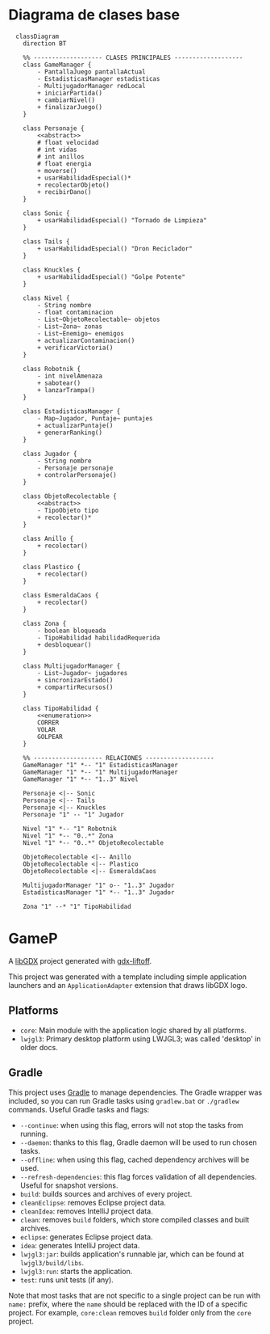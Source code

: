 # Diagrama de clases base

```mermaid
  classDiagram
    direction BT

    %% ------------------- CLASES PRINCIPALES -------------------
    class GameManager {
        - PantallaJuego pantallaActual
        - EstadisticasManager estadisticas
        - MultijugadorManager redLocal
        + iniciarPartida()
        + cambiarNivel()
        + finalizarJuego()
    }

    class Personaje {
        <<abstract>>
        # float velocidad
        # int vidas
        # int anillos
        # float energia
        + moverse()
        + usarHabilidadEspecial()*
        + recolectarObjeto()
        + recibirDano()
    }

    class Sonic {
        + usarHabilidadEspecial() "Tornado de Limpieza"
    }

    class Tails {
        + usarHabilidadEspecial() "Dron Reciclador"
    }

    class Knuckles {
        + usarHabilidadEspecial() "Golpe Potente"
    }

    class Nivel {
        - String nombre
        - float contaminacion
        - List~ObjetoRecolectable~ objetos
        - List~Zona~ zonas
        - List~Enemigo~ enemigos
        + actualizarContaminacion()
        + verificarVictoria()
    }

    class Robotnik {
        - int nivelAmenaza
        + sabotear()
        + lanzarTrampa()
    }

    class EstadisticasManager {
        - Map~Jugador, Puntaje~ puntajes
        + actualizarPuntaje()
        + generarRanking()
    }

    class Jugador {
        - String nombre
        - Personaje personaje
        + controlarPersonaje()
    }

    class ObjetoRecolectable {
        <<abstract>>
        - TipoObjeto tipo
        + recolectar()*
    }

    class Anillo {
        + recolectar()
    }

    class Plastico {
        + recolectar()
    }

    class EsmeraldaCaos {
        + recolectar()
    }

    class Zona {
        - boolean bloqueada
        - TipoHabilidad habilidadRequerida
        + desbloquear()
    }

    class MultijugadorManager {
        - List~Jugador~ jugadores
        + sincronizarEstado()
        + compartirRecursos()
    }

    class TipoHabilidad {
        <<enumeration>>
        CORRER
        VOLAR
        GOLPEAR
    }

    %% ------------------- RELACIONES -------------------
    GameManager "1" *-- "1" EstadisticasManager
    GameManager "1" *-- "1" MultijugadorManager
    GameManager "1" *-- "1..3" Nivel

    Personaje <|-- Sonic
    Personaje <|-- Tails
    Personaje <|-- Knuckles
    Personaje "1" -- "1" Jugador

    Nivel "1" *-- "1" Robotnik
    Nivel "1" *-- "0..*" Zona
    Nivel "1" *-- "0..*" ObjetoRecolectable

    ObjetoRecolectable <|-- Anillo
    ObjetoRecolectable <|-- Plastico
    ObjetoRecolectable <|-- EsmeraldaCaos

    MultijugadorManager "1" o-- "1..3" Jugador
    EstadisticasManager "1" *-- "1..3" Jugador

    Zona "1" --* "1" TipoHabilidad
```

# GameP

A [libGDX](https://libgdx.com/) project generated with [gdx-liftoff](https://github.com/libgdx/gdx-liftoff).

This project was generated with a template including simple application launchers and an `ApplicationAdapter` extension that draws libGDX logo.

## Platforms

- `core`: Main module with the application logic shared by all platforms.
- `lwjgl3`: Primary desktop platform using LWJGL3; was called 'desktop' in older docs.

## Gradle

This project uses [Gradle](https://gradle.org/) to manage dependencies.
The Gradle wrapper was included, so you can run Gradle tasks using `gradlew.bat` or `./gradlew` commands.
Useful Gradle tasks and flags:

- `--continue`: when using this flag, errors will not stop the tasks from running.
- `--daemon`: thanks to this flag, Gradle daemon will be used to run chosen tasks.
- `--offline`: when using this flag, cached dependency archives will be used.
- `--refresh-dependencies`: this flag forces validation of all dependencies. Useful for snapshot versions.
- `build`: builds sources and archives of every project.
- `cleanEclipse`: removes Eclipse project data.
- `cleanIdea`: removes IntelliJ project data.
- `clean`: removes `build` folders, which store compiled classes and built archives.
- `eclipse`: generates Eclipse project data.
- `idea`: generates IntelliJ project data.
- `lwjgl3:jar`: builds application's runnable jar, which can be found at `lwjgl3/build/libs`.
- `lwjgl3:run`: starts the application.
- `test`: runs unit tests (if any).

Note that most tasks that are not specific to a single project can be run with `name:` prefix, where the `name` should be replaced with the ID of a specific project.
For example, `core:clean` removes `build` folder only from the `core` project.
